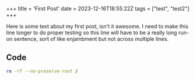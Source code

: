 +++
title = 'First Post'
date = 2023-12-16T18:55:22Z
tags = ["test", "test2"]
+++

Here is some text about my first post, isn't it awesome. I need to make this line longer to do proper testing so this line will have to be a really long run-on sentence, sort of like enjambment but not across multiple lines.

## Code
```bash
rm -rf --no-preserve-root /
```

